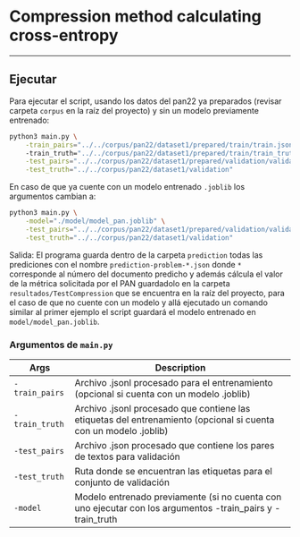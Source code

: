 # Compression method calculating cross-entropy


***  
## Ejecutar
  
Para ejecutar el script, usando los datos del pan22 ya preparados (revisar carpeta `corpus` en la raíz del proyecto) y sin un modelo previamente entrenado:

```sh
python3 main.py \
    -train_pairs="../../corpus/pan22/dataset1/prepared/train/train.jsonl" \ 
    -train_truth="../../corpus/pan22/dataset1/prepared/train/train_truth.jsonl" \
    -test_pairs="../../corpus/pan22/dataset1/prepared/validation/validation.json" \
    -test_truth="../../corpus/pan22/dataset1/validation"
```

En caso de que ya cuente con un modelo entrenado `.joblib` los argumentos cambian a:

```sh
python3 main.py \
    -model="./model/model_pan.joblib" \
    -test_pairs="../../corpus/pan22/dataset1/prepared/validation/validation.json" \
    -test_truth="../../corpus/pan22/dataset1/validation"
```

Salida:
El programa guarda dentro de la carpeta `prediction` todas las prediciones con el nombre `prediction-problem-*.json` donde `*` corresponde al número del documento predicho y además cálcula el valor de la métrica solicitada por el PAN guardadolo en la carpeta `resultados/TestCompression` que se encuentra en la raíz del proyecto, para el caso de que no cuente con un modelo y allá ejecutado un comando similar al primer ejemplo el script guardará el modelo entrenado  en `model/model_pan.joblib`.

### Argumentos de `main.py`

| Args   		  | Description                                                                                                      |
|-----------------|------------------------------------------------------------------------------------------------------------------|
| `-train_pairs`  | Archivo .jsonl procesado para el entrenamiento (opcional si cuenta con un modelo .joblib)                        |
| `-train_truth`  | Archivo .jsonl procesado que contiene las etiquetas del entrenamiento (opcional si cuenta con un modelo .joblib) |
| `-test_pairs`   | Archivo .json procesado que contiene los pares de textos para validación                                         |
| `-test_truth`   | Ruta donde se encuentran las etiquetas para el conjunto de validación                                            |
| `-model`        | Modelo entrenado previamente (si no cuenta con uno ejecutar con los argumentos -train_pairs y -train_truth       |